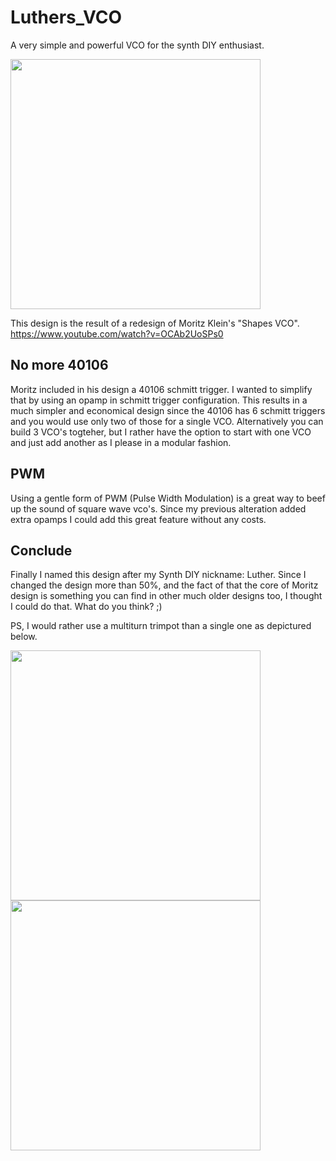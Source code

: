 # Luthers_VCO
A very simple and powerful VCO for the synth DIY enthusiast. 

<img src="https://raw.githubusercontent.com/PierreIsCoding/Luthers_VCO/main/images/20210610_174556.jpg" width="400" />

This design is the result of a redesign of Moritz Klein's "Shapes VCO". 
https://www.youtube.com/watch?v=OCAb2UoSPs0


## No more 40106
Moritz included in his design a 40106 schmitt trigger. I wanted to simplify that by using an opamp in schmitt trigger configuration. This results in a much simpler and economical design since the 40106 has 6 schmitt triggers and you would use only two of those for a single VCO. Alternatively you can build 3 VCO's togteher, but I rather have the option to start with one VCO and just add another as I please in a modular fashion.

## PWM
Using a gentle form of PWM (Pulse Width Modulation) is a great way to beef up the sound of square wave vco's. Since my previous alteration added extra opamps I could add this great feature without any costs. 

## Conclude
Finally I named this design after my Synth DIY nickname: Luther. Since I changed the design more than 50%,  and the fact of that the core of Moritz design is something you can find in other much older designs too, I thought I could do that. What do you think? ;)

PS, I would rather use a multiturn trimpot than a single one as depictured below.


<img src="https://raw.githubusercontent.com/PierreIsCoding/Luthers_VCO/main/images/20210610_174519.jpg" width="400" />
<img src="https://raw.githubusercontent.com/PierreIsCoding/Luthers_VCO/main/images/20210610_174454.jpg" width="400" />

